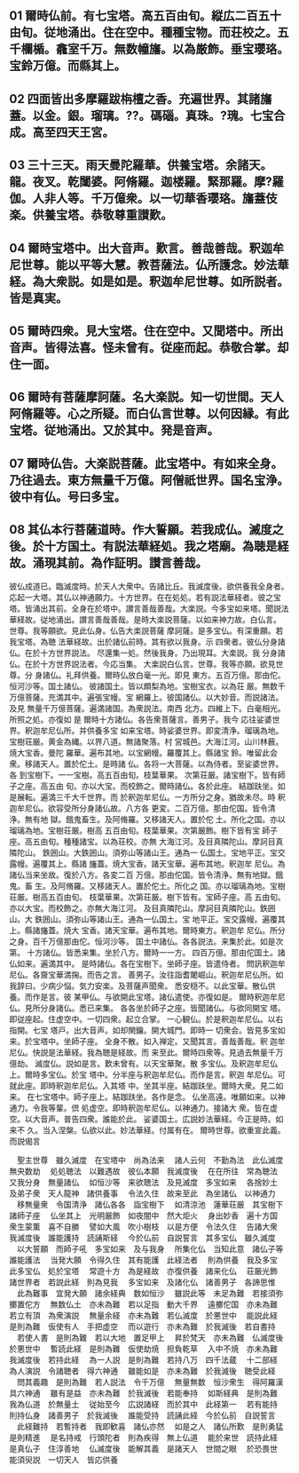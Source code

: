 ## 01 爾時仏前。有七宝塔。高五百由旬。縦広二百五十由旬。従地涌出。住在空中。種種宝物。而荘校之。五千欄楯。龕室千万。無数幢旛。以為厳飾。垂宝瓔珞。宝鈴万億。而縣其上。
## 02 四面皆出多摩羅跋栴檀之香。充遍世界。其諸旛蓋。以金。銀。瑠璃。??。碼碯。真珠。?瑰。七宝合成。高至四天王宮。
## 03 三十三天。雨天曼陀羅華。供養宝塔。余諸天。龍。夜叉。乾闥婆。阿脩羅。迦楼羅。緊那羅。摩?羅伽。人非人等。千万億衆。以一切華香瓔珞。旛蓋伎楽。供養宝塔。恭敬尊重讃歎。
## 04 爾時宝塔中。出大音声。歎言。善哉善哉。釈迦牟尼世尊。能以平等大慧。教菩薩法。仏所護念。妙法華経。為大衆説。如是如是。釈迦牟尼世尊。如所説者。皆是真実。
## 05 爾時四衆。見大宝塔。住在空中。又聞塔中。所出音声。皆得法喜。怪未曾有。従座而起。恭敬合掌。却住一面。
## 06 爾時有菩薩摩訶薩。名大楽説。知一切世間。天人阿脩羅等。心之所疑。而白仏言世尊。以何因縁。有此宝塔。従地涌出。又於其中。発是音声。
## 07 爾時仏告。大楽説菩薩。此宝塔中。有如来全身。乃往過去。東方無量千万億。阿僧祇世界。国名宝浄。彼中有仏。号曰多宝。
## 08 其仏本行菩薩道時。作大誓願。若我成仏。滅度之後。於十方国土。有説法華経処。我之塔廟。為聴是経故。涌現其前。為作証明。讃言善哉。
彼仏成道已。臨滅度時。於天人大衆中。告諸比丘。我滅度後。欲供養我全身者。応起一大塔。其仏以神通願力。十方世界。在在処処。若有説法華経者。彼之宝塔。皆涌出其前。全身在於塔中。讃言善哉善哉。大楽説。今多宝如来塔。聞説法華経故。従地涌出。讃言善哉善哉。是時大楽説菩薩。以如来神力故。白仏言。
世尊。我等願欲。見此仏身。仏告大楽説菩薩
摩訶薩。是多宝仏。有深重願。若我宝塔。為聴
法華経故。出於諸仏前時。其有欲以我身。示
四衆者。彼仏分身諸仏。在於十方世界説法。
尽還集一処。然後我身。乃出現耳。大楽説。我
分身諸仏。在於十方世界説法者。今応当集。
大楽説白仏言。世尊。我等亦願。欲見世尊。分
身諸仏。礼拜供養。爾時仏放白毫一光。即見
東方。五百万億。那由佗。恒河沙等。国土諸仏。
彼諸国土。皆以頗梨為地。宝樹宝衣。以為荘
厳。無数千万億菩薩。充満其中。遍張宝幔。宝
網羅上。彼国諸仏。以大妙音。而説諸法。及見
無量千万億菩薩。遍満諸国。為衆説法。南西
北方。四維上下。白毫相光。所照之処。亦復如
是
爾時十方諸仏。各告衆菩薩言。善男子。我今
応往娑婆世界。釈迦牟尼仏所。并供養多宝
如来宝塔。時娑婆世界。即変清浄。瑠璃為地。
宝樹荘厳。黄金為縄。以界八道。無諸聚落。村
営城邑。大海江河。山川林薮。焼大宝香。曼陀
羅華。遍布其地。以宝網幔。羅覆其上。縣諸宝
鈴。唯留此会衆。移諸天人。置於佗土。是時諸
仏。各将一大菩薩。以為侍者。至娑婆世界。各
到宝樹下。一一宝樹。高五百由旬。枝葉華果。
次第荘厳。諸宝樹下。皆有師子之座。高五由
旬。亦以大宝。而校飾之。爾時諸仏。各於此座。
結跏趺坐。如是展転。遍満三千大千世界。而
於釈迦牟尼仏。一方所分之身。猶故未尽。時
釈迦牟尼仏。欲容受所分身諸仏故。八方各
更変。二百万億。那由佗国。皆令清浄。無有地
獄。餓鬼畜生。及阿脩羅。又移諸天人。置於佗
土。所化之国。亦以瑠璃為地。宝樹荘厳。樹高
五百由旬。枝葉華果。次第厳飾。樹下皆有宝
師子座。高五由旬。種種諸宝。以為荘校。亦無
大海江河。及目真隣陀山。摩訶目真隣陀山。
鉄囲山。大鉄囲山。須弥山等諸山王。通為一
仏国土。宝地平正。宝交露幔。遍覆其上。縣諸
旛蓋。焼大宝香。諸天宝華。遍布其地。釈迦牟
尼仏。為諸仏当来坐故。復於八方。各変二百
万億。那由佗国。皆令清浄。無有地獄。餓鬼。畜
生。及阿脩羅。又移諸天人。置於佗土。所化之
国。亦以瑠璃為地。宝樹荘厳。樹高五百由旬。
枝葉華果。次第荘厳。樹下皆有。宝師子座。高
五由旬。亦以大宝。而校飾之。亦無大海江河。
及目真隣陀山。摩訶目真隣陀山。鉄囲山。大
鉄囲山。須弥山等諸山王。通為一仏国土。宝
地平正。宝交露幔。遍覆其上。縣諸旛蓋。焼大
宝香。諸天宝華。遍布其地。爾時東方。釈迦牟
尼仏。所分之身。百千万億那由佗。恒河沙等。
国土中諸仏。各各説法。来集於此。如是次第。
十方諸仏。皆悉来集。坐於八方。爾時一一方。
四百万億。那由佗国土。諸仏如来。遍満其中。
是時諸仏。各在宝樹下。坐師子座。皆遣侍者。
問訊釈迦牟尼仏。各齎宝華満掬。而告之言。
善男子。汝往詣耆闍崛山。釈迦牟尼仏所。如
我辞曰。少病少悩。気力安楽。及菩薩声聞衆。
悉安穏不。以此宝華。散仏供養。而作是言。彼
某甲仏。与欲開此宝塔。諸仏遣使。亦復如是。
爾時釈迦牟尼仏。見所分身諸仏。悉已来集。
各各坐於師子之座。皆聞諸仏。与欲同開宝
塔。即従座起。住虚空中。一切四衆。起立合掌。
一心観仏。於是釈迦牟尼仏。以右指開。七宝
塔戸。出大音声。如却関鑰。開大城門。即時一
切衆会。皆見多宝如来。於宝塔中。坐師子座。
全身不散。如入禅定。又聞其言。善哉善哉。釈
迦牟尼仏。快説是法華経。我為聴是経故。而
来至此。爾時四衆等。見過去無量千万億劫。
滅度仏。説如是言。歎未曾有。以天宝華聚。散
多宝仏。及釈迦牟尼仏上。爾時多宝仏。於宝
塔中。分半座与釈迦牟尼仏。而作是言。釈迦
牟尼仏。可就此座。即時釈迦牟尼仏。入其塔
中。坐其半座。結跏趺坐。爾時大衆。見二如来。
在七宝塔中。師子座上。結跏趺坐。各作是念。
仏坐高遠。唯願如来。以神通力。令我等輩。倶
処虚空。即時釈迦牟尼仏。以神通力。接諸大
衆。皆在虚空。以大音声。普告四衆。誰能於此。
娑婆国土。広説妙法華経。今正是時。如来不
久。当入涅槃。仏欲以此。妙法華経。付属有在。
爾時世尊。欲重宣此義。而説偈言

　聖主世尊　雖久滅度　在宝塔中　尚為法来
　諸人云何　不勤為法　此仏滅度　無央数劫
　処処聴法　以難遇故　彼仏本願　我滅度後
　在在所往　常為聴法　又我分身　無量諸仏
　如恒沙等　来欲聴法　及見滅度　多宝如来
　各捨妙土　及弟子衆　天人龍神　諸供養事
　令法久住　故来至此　為坐諸仏　以神通力
　移無量衆　令国清浄　諸仏各各　詣宝樹下
　如清涼池　蓮華荘厳　其宝樹下　諸師子座
　仏坐其上　光明厳飾　如夜闇中　然大炬火
　身出妙香　遍十方国　衆生蒙薫　喜不自勝
　譬如大風　吹小樹枝　以是方便　令法久住
　告諸大衆　我滅度後　誰能護持　読誦斯経
　今於仏前　自説誓言　其多宝仏　雖久滅度
　以大誓願　而師子吼　多宝如来　及与我身
　所集化仏　当知此意　諸仏子等　誰能護法
　当発大願　令得久住　其有能護　此経法者
　則為供養　我及多宝　此多宝仏　処於宝塔
　常遊十方　為是経故　亦復供養　諸来化仏
　荘厳光飾　諸世界者　若説此経　則為見我
　多宝如来　及諸化仏　諸善男子　各諦思惟
　此為難事　宜発大願　諸余経典　数如恒沙
　雖説此等　未足為難　若接須弥　擲置佗方
　無数仏土　亦未為難　若以足指　動大千界
　遠擲佗国　亦未為難　若立有頂　為衆演説
　無量余経　亦未為難　若仏滅度　於悪世中
　能説此経　是則為難　仮使有人　手把虚空
　而以遊行　亦未為難　於我滅後　若自書持
　若使人書　是則為難　若以大地　置足甲上
　昇於梵天　亦未為難　仏滅度後　於悪世中
　暫読此経　是則為難　仮使劫焼　担負乾草
　入中不焼　亦未為難　我滅度後　若持此経
　為一人説　是則為難　若持八万　四千法蔵
　十二部経　為人演説　令諸聴者　得六神通
　雖能如是　亦未為難　於我滅後　聴受此経
　問其義趣　是則為難　若人説法　令千万億
　無量無数　恒沙衆生　得阿羅漢　具六神通
　雖有是益　亦未為難　於我滅後　若能奉持
　如斯経典　是則為難　我為仏道　於無量土
　従始至今　広説諸経　而於其中　此経第一
　若有能持　則持仏身　諸善男子　於我滅後
　誰能受持　読誦此経　今於仏前　自説誓言
　此経難持　若暫持者　我即歓喜　諸仏亦然
　如是之人　諸仏所歎　是則勇猛　是則精進
　是名持戒　行頭陀者　則為疾得　無上仏道
　能於来世　読持此経　是真仏子　住淳善地
　仏滅度後　能解其義　是諸天人　世間之眼
　於恐畏世　能須臾説　一切天人　皆応供養